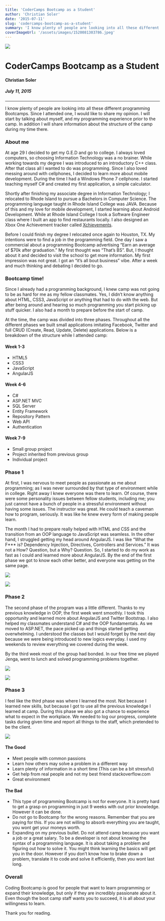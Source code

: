 ```yaml
---
title: 'CoderCamps Bootcamp as a Student'
author: 'Christian Soler'
date: '2015-07-11'
slug: 'codercamps-bootcamp-as-a-student'
summary: 'I know plenty of people are looking into all these different programming Bootcamps. Since I attended one, I would like to share my opinion. I will start by talking about myself, and my programming experience prior to the camp. In addition I will share information about the structure of the camp during my time there.'
coverImageUrl: '/assets/images/1520081303786.jpeg'
---
```


![](https://chrsolr.me/assets/images/1520081303786.jpeg)

# CoderCamps Bootcamp as a Student

#### Christian Soler
##### *July 11, 2015*

---

I know plenty of people are looking into all these different programming Bootcamps. Since I attended one, I would like to share my opinion. I will start by talking about myself, and my programming experience prior to the camp. In addition I will share information about the structure of the camp during my time there.

### About me
At age 29 I decided to get my G.E.D and go to college. I always loved computers, so choosing Information Technology was a no brainer. While working towards my degree I was introduced to an introductory C++ class. After that class all I wanted to do was programming. Since I also loved messing around with cellphones, I decided to learn more about mobile development. During the time I had a Windows Phone 7 cellphone. I started teaching myself C# and created my first application, a simple calculator.

Shortly after finishing my associate degree in Information Technology; I relocated to Rhode Island to pursue a Bachelors in Computer Science. The programming language taught in Rhode Island College was JAVA. Because of this and my love for mobile development, I started learning about Android Development. While at Rhode Island College I took a Software Engineer class where I built an app to find restaurants locally. I also designed an Xbox One Achievement tracker called  [Xchievements](https://www.youtube.com/watch?v=Sb2X2VhuPgY).

Before I could finish my degree I relocated once again to Houston, TX. My intentions were to find a job in the programming field. One day I saw a commercial about a programming Bootcamp advertising “Earn an average of $70k after graduation.” My first thought was “That’s BS”. But, I thought about it and decided to visit the school to get more information. My first impression was not great. I got an “it’s all bout business” vibe. After a week and much thinking and debating I decided to go.

### Bootcamp time!
Since I already had a programming background, I knew camp was not going to be as hard for me as my fellow classmates. Yes, I didn’t know anything about HTML, CSS3, JavaScript or anything that had to do with the web. But after being around and hearing so much programming you start picking up stuff quicker. I also had a month to prepare before the start of camp.

At the time, the camp was divided into three phases. Throughout all the different phases we built small applications imitating Facebook, Twitter and full CRUD (Create, Read, Update, Delete) applications. Below is a breakdown of the structure while I attended camp:

#### Week 1-3
-   HTML5
-   CSS3
-   JavaScript
-   AngularJS

#### Week 4-6
-   C#
-   ASP.NET MVC
-   SQL Server
-   Entity Framework
-   Repository Pattern
-   Web API
-   Authentication

#### Week 7-9
-   Small group project
-   Project inherited from previous group
-   Individual project

### Phase 1

At first, I was nervous to meet people as passionate as me about programming; as I was never surrounded by that type of environment while in college. Right away I knew everyone was there to learn. Of course, there were some personality issues between fellow students, including me; you just cannot have a bunch of people in a stressful environment without having some issues. The instructor was great. He could teach a caveman how to program, seriously. It was like he knew every form of making people learn.

The month I had to prepare really helped with HTML and CSS and the transition from an OOP language to JavaScript was seamless. In the other hand, I struggled getting my head around AngularJS. I was like “What the F*** is? Dependency Injection, Directives, Controllers and Services.” It was not a How? Question, but a Why? Question. So, I started to do my work as fast as I could and learned more about AngularJS. By the end of the first phase we got to know each other better, and everyone was getting on the same page.

![](https://chrsolr.me/assets/images/1520066214987.jpeg)

![](https://chrsolr.me/assets/images/1520237234918.jpeg)

### Phase 2

The second phase of the program was a little different. Thanks to my previous knowledge in OOP, the first week went smoothly. I took this opportunity and learned more about AngularJS and Twitter Bootstrap. I also helped my classmates understand C# and the OOP fundamentals. As we moved to ASP.NET, the pace picked up and things started getting overwhelming. I understood the classes but I would forget by the next day because we were being introduced to new logics everyday. I used my weekends to review everything we covered during the week.

By the third week most of the group had bonded. In our free time we played Jenga, went to lunch and solved programming problems together.

![](https://chrsolr.me/assets/images/1520195237364.jpeg)

![](https://chrsolr.me/assets/images/1520063087886.jpeg)

### Phase 3

I feel like the third phase was where I learned the most. Not because I learned new skills, but because I got to use all the previous knowledge I learned at camp. During this phase we also got a chance to experience what to expect in the workplace. We needed to log our progress, complete tasks during given time and report all things to the staff, which pretended to be the client.

![](https://chrsolr.me/assets/images/1520040451164.jpeg)

#### The Good

-   Meet people with common passions
-   Learn how others may solve a problem in a different way
-   Learn plenty of information in a short time (This can be a bit stressful)
-   Get help from real people and not my best friend stackoverflow.com
-   Great environment

#### The Bad

-   This type of programming Bootcamp is not for everyone. It is pretty hard to get a grasp on programming in just 9 weeks with out prior knowledge. However it can be done.
-   Do not go to Bootcamp for the wrong reasons. Remember that you are paying for this. If you are not willing to absorb everything you are taught, you wont get your moneys worth.
-   Expanding on my previous bullet. Do not attend camp because you want a job or a great salary. To be a developer is not about knowing the syntax of a programming language. It is about taking a problem and figuring out how to solve it. You might think learning the basics will get you in the door. However if you don’t know how to brake down a problem, translate it to code and solve it efficiently, then you wont last long.

### Overall

Coding Bootcamp is good for people that want to learn programming or expand their knowledge, but only if they are incredibly passionate about it. Even though the boot camp staff wants you to succeed, it is all about your willingness to learn.

Thank you for reading.
